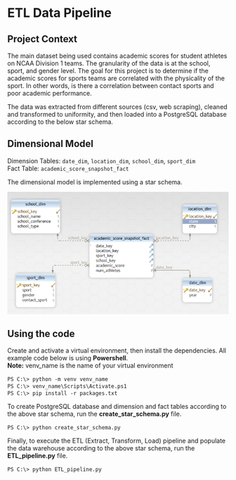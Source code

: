 # ETL Data Pipeline

## **Project Context**    
The main dataset being used contains academic scores for student athletes on NCAA Division 1 teams. The granularity of the data is at the school, sport, and gender level. The goal for this project is to determine if the academic scores for sports teams are correlated with the physicality of the sport. In other words, is there a correlation between contact sports and poor academic performance.

The data was extracted from different sources (csv, web scraping), cleaned and transformed to uniformity, and then loaded into a PostgreSQL database according to the below star schema.

## **Dimensional Model**  
Dimension Tables: ```date_dim```, ```location_dim```, ```school_dim```, ```sport_dim```  
Fact Table: ```academic_score_snapshot_fact```

The dimensional model is implemented using a star schema.

![alt_text](https://github.com/oiannace/ETL-pipeline/blob/master/star_schema.png?raw=true)  

## **Using the code**  
Create and activate a virtual environment, then install the dependencies. All example code below is using **Powershell**.  
**Note:** venv_name is the name of your virtual environment
```
PS C:\> python -m venv venv_name
PS C:\> venv_name\Scripts\Activate.ps1
PS C:\> pip install -r packages.txt
```

To create PostgreSQL database and dimension and fact tables according to the above star schema, run the **create_star_schema.py** file.  
```
PS C:\> python create_star_schema.py
```

Finally, to execute the ETL (Extract, Transform, Load) pipeline and populate the data warehouse according to the above star schema, run the **ETL_pipeline.py** file.
```
PS C:\> python ETL_pipeline.py
```
